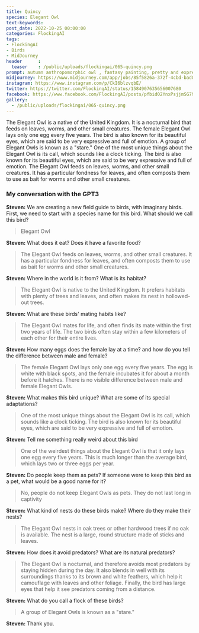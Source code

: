 ```yaml
---
title: Quincy 
species: Elegant Owl
text-keywords: 
post_date: 2022-10-25 00:00:00
categories: FlockingAI
tags:
- FlockingAI
- Birds
- MidJourney 
header      :
  teaser    : /public/uploads/flockingai/065-quincy.png
prompt: autumn anthropomorphic owl , fantasy painting, pretty and expressive eyes, ornate costume, elegant, mythical, ethereal, intricate, elaborate, hyperrealism, hyper detailed, strong expressiveness and emotionality,, 8K, Ultra Realistic, high octane, ultra resolution, amazing detail, perfection, In frame, photorealistic, cinematic lighting, visual clarity, UHD, 32k, 3D shading, Tone Mapping, Ray Tracing , Crystalline, Lumen Reflections, Super-Resolution, gigapixel, color grading, retouch, enhanced, PBR, Blender, Procreate, zBrush, Unreal Engine 5, Cinema 4D, Adobe After Effects, 3DCG, cinematic, volumetric, dramatic, neon lighting, wide angle lens
midjourney: https://www.midjourney.com/app/jobs/85f5826a-372f-4cbd-bad8-6372c5bffa06
instagram: https://www.instagram.com/p/CkI6blzvqbE/
twitter: https://twitter.com/FlockingAI/status/1584907635656007680
facebook: https://www.facebook.com/FlockingAI/posts/pfbid02YnxPsjjmSG79LBsAJr1d2eo5YPZVLfWBuYqCXopBubQu9NvFoGeCqEVSioCAjBarl
gallery: 
  - /public/uploads/flockingai/065-quincy.png
---
```


The Elegant Owl is a native of the United Kingdom. It is a nocturnal bird that feeds on leaves, worms, and other small creatures. The female Elegant Owl lays only one egg every five years. The bird is also known for its beautiful eyes, which are said to be very expressive and full of emotion. A group of Elegant Owls is known as a "stare." One of the most unique things about the Elegant Owl is its call, which sounds like a clock ticking. The bird is also known for its beautiful eyes, which are said to be very expressive and full of emotion. The Elegant Owl feeds on leaves, worms, and other small creatures. It has a particular fondness for leaves, and often composts them to use as bait for worms and other small creatures.

### My conversation with the GPT3

**Steven:** We are creating a new field guide to birds, with imaginary birds. First, we need to start with a species name for this bird. What should we call this bird?

> Elegant Owl

**Steven:** What does it eat? Does it have a favorite food?

> The Elegant Owl feeds on leaves, worms, and other small creatures. It has a particular fondness for leaves, and often composts them to use as bait for worms and other small creatures.

**Steven:** Where in the world is it from? What is its habitat?

> The Elegant Owl is native to the United Kingdom. It prefers habitats with plenty of trees and leaves, and often makes its nest in hollowed-out trees.

**Steven:** What are these birds' mating habits like?

> The Elegant Owl mates for life, and often finds its mate within the first two years of life. The two birds often stay within a few kilometers of each other for their entire lives.

**Steven:** How many eggs does the female lay at a time? and how do you tell the difference between male and female?

> The female Elegant Owl lays only one egg every five years. The egg is white with black spots, and the female incubates it for about a month before it hatches. There is no visible difference between male and female Elegant Owls.

**Steven:** What makes this bird unique? What are some of its special adaptations?

> One of the most unique things about the Elegant Owl is its call, which sounds like a clock ticking. The bird is also known for its beautiful eyes, which are said to be very expressive and full of emotion.

**Steven:** Tell me something really weird about this bird

> One of the weirdest things about the Elegant Owl is that it only lays one egg every five years. This is much longer than the average bird, which lays two or three eggs per year.

**Steven:** Do people keep them as pets? If someone were to keep this bird as a pet, what would be a good name for it?

> No, people do not keep Elegant Owls as pets. They do not last long in captivity

**Steven:** What kind of nests do these birds make? Where do they make their nests?

> The Elegant Owl nests in oak trees or other hardwood trees if no oak is available. The nest is a large, round structure made of sticks and leaves.

**Steven:** How does it avoid predators? What are its natural predators?

> The Elegant Owl is nocturnal, and therefore avoids most predators by staying hidden during the day. It also blends in well with its surroundings thanks to its brown and white feathers, which help it camouflage with leaves and other foliage. Finally, the bird has large eyes that help it see predators coming from a distance.

**Steven:** What do you call a flock of these birds?

> A group of Elegant Owls is known as a "stare."

**Steven:** Thank you.
